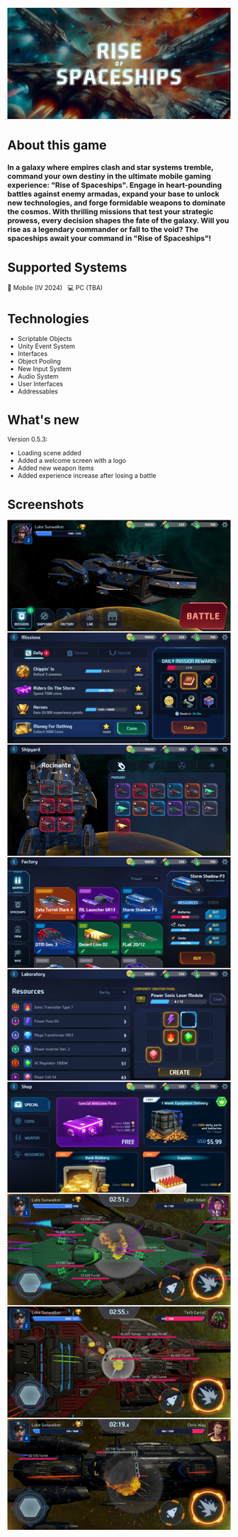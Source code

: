 <div align="center">

[![Rise of Spaceships](assets/ross-title.jpg)](https://github.com/ExtendMedia/RoSS-Code)

</div>

# About this game

### In a galaxy where empires clash and star systems tremble, command your own destiny in the ultimate mobile gaming experience: "Rise of Spaceships". Engage in heart-pounding battles against enemy armadas, expand your base to unlock new technologies, and forge formidable weapons to dominate the cosmos. With thrilling missions that test your strategic prowess, every decision shapes the fate of the galaxy. Will you rise as a legendary commander or fall to the void? The spaceships await your command in "Rise of Spaceships"!

# Supported Systems

:iphone: Mobile (IV 2024)&nbsp;&nbsp;&nbsp;:computer: PC (TBA)

# Technologies 

- Scriptable Objects
- Unity Event System
- Interfaces
- Object Pooling
- New Input System
- Audio System
- User Interfaces
- Addressables

# What's new

Version 0.5.3:
- Loading scene added
- Added a welcome screen with a logo
- Added new weapon items
- Added experience increase after losing a battle

# Screenshots

<div align="center">

![Rise of Spaceships - Lobby](assets/ross-lobby.jpg)
![Rise of Spaceships - Missions](assets/ross-missions.jpg)
![Rise of Spaceships - Shipyard](assets/ross-shipyard.jpg)
![Rise of Spaceships - Factory](assets/ross-factory.jpg)
![Rise of Spaceships - Lab](assets/ross-lab.jpg)
![Rise of Spaceships - Shop](assets/ross-shop.jpg)
![Rise of Spaceships - Battle](assets/ross-battle-1.jpg)
![Rise of Spaceships - Battle](assets/ross-battle-2.jpg)
![Rise of Spaceships - Battle](assets/ross-battle-3.jpg)

</div>
